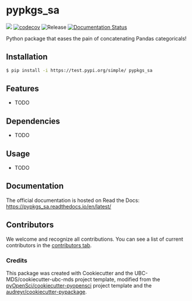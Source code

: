 # pypkgs_sa 

![](https://github.com/Saule-Atymtayeva/pypkgs_sa/workflows/build/badge.svg) [![codecov](https://codecov.io/gh/Saule-Atymtayeva/pypkgs_sa/branch/main/graph/badge.svg)](https://codecov.io/gh/Saule-Atymtayeva/pypkgs_sa) ![Release](https://github.com/Saule-Atymtayeva/pypkgs_sa/workflows/Release/badge.svg) [![Documentation Status](https://readthedocs.org/projects/pypkgs_sa/badge/?version=latest)](https://pypkgs_sa.readthedocs.io/en/latest/?badge=latest)

Python package that eases the pain of concatenating Pandas categoricals!

## Installation

```bash
$ pip install -i https://test.pypi.org/simple/ pypkgs_sa
```

## Features

- TODO

## Dependencies

- TODO

## Usage

- TODO

## Documentation

The official documentation is hosted on Read the Docs: https://pypkgs_sa.readthedocs.io/en/latest/

## Contributors

We welcome and recognize all contributions. You can see a list of current contributors in the [contributors tab](https://github.com/Saule-Atymtayeva/pypkgs_sa/graphs/contributors).

### Credits

This package was created with Cookiecutter and the UBC-MDS/cookiecutter-ubc-mds project template, modified from the [pyOpenSci/cookiecutter-pyopensci](https://github.com/pyOpenSci/cookiecutter-pyopensci) project template and the [audreyr/cookiecutter-pypackage](https://github.com/audreyr/cookiecutter-pypackage).
